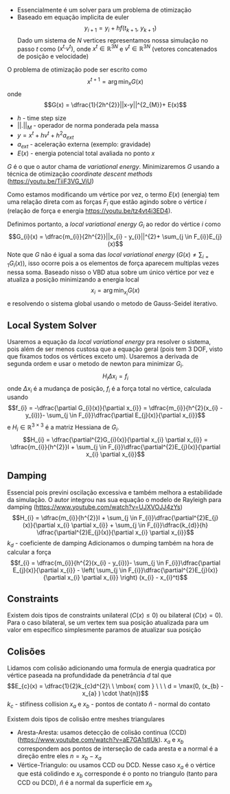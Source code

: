 - Essencialmente é um solver para um problema de otimização
- Baseado em equação implicita de euler
$$y_{i+1} = y_{i} + hf(t_{k+1},\ y_{k+1})$$
Dado um sistema de $N$ vertices representamos nossa simulação no passo $t$ como $(x^{t,}v^t)$, onde $x^{t}\in \mathbb{R}^{3N}$ e $v^{t}\in \mathbb{R}^{3N}$ (vetores concatenados de posição e velocidade)

O problema de otimização pode ser escrito como $$x^{t+1} = \arg\min_{x} G(x)$$
onde $$G(x) = \dfrac{1}{2h^{2}}||x-y||^{2_{M}}+ E(x)$$
- $h$ - time step size
- $||.||_{M}$ - operador de norma ponderada pela massa
- $y = x^{t}+ h v^{t}+ h^{2}a_{ext}$
- $a_{ext}$ - aceleração externa (exemplo: gravidade)
- $E(x)$ - energia potencial total avaliada no ponto $x$

$G$ é o que o autor chama de *variational energy*.
Minimizaremos $G$ usando a técnica de otimização *coordinate descent methods* (https://youtu.be/TiiF3VG_ViU)

Como estamos modificando um vértice por vez, o termo $E(x)$ (energia) tem uma relação direta com as forças $F_{i}$ que estão agindo sobre o vértice $i$ (relação de força e energia https://youtu.be/tz4vt4i3ED4).

Definimos portanto, a *local variational energy $G_{i}$* ao redor do vértice $i$ como $$G_{i}(x) = \dfrac{m_{i}}{2h^{2}}||x_{i} - y_{i}||^{2}+ \sum_{j \in F_{i}}E_{j}(x)$$
Note que $G$ não é igual a soma das *local variational energy* ($G(x) \ne \sum_{i=1}G_{i}(x)$), isso ocorre pois a os elementos de força aparecem multiplas vezes nessa soma.
Baseado nisso o VBD atua sobre um único vértice por vez e atualiza a posição minimizando a energia local $$x_{i} = \arg\min_{x_{i}} G(x)$$
e resolvendo o sistema global usando o metodo de Gauss-Seidel iterativo.




## Local System Solver
Usaremos a equação da *local variational energy* pra resolver o sistema, pois além de ser menos custosa que a equação geral (pois tem 3 DOF, visto que fixamos todos os vértices exceto um). Usaremos a derivada de segunda ordem e usar o metodo de newton para minimizar $G_{i}$.
$$H_{i}\Delta x_{i} = f_{i}$$
onde $\Delta x_{i}$ é a mudança de posição, $f_{i}$ é a força total no vértice, calculada usando $$f_{i} = -\dfrac{\partial G_{i}(x)}{\partial x_{i}} = \dfrac{m_{i}}{h^{2}(x_{i} - y_{i})}- \sum_{j \in F_{i}}\dfrac{\partial E_{j}(x)}{\partial x_{i}}$$
e $H_{i} \in \mathbb{R}^{3 \times 3}$ é a matriz Hessiana de $G_{i}$.
$$H_{i} = \dfrac{\partial^{2}G_{i}(x)}{\partial x_{i} \partial x_{i}} = \dfrac{m_{i}}{h^{2}}I + \sum_{j \in F_{i}}\dfrac{\partial^{2}E_{j}(x)}{\partial x_{i} \partial x_{i}}$$
## Damping
Essencial pois previni oscilação excessiva e também melhora a estabilidade da simulação. O autor integrou nas sua equação o modelo de Rayleigh para damping (https://www.youtube.com/watch?v=UJXVOJJ4zYs)
$$H_{i} = \dfrac{m_{i}}{h^{2}}I + \sum_{j \in F_{i}}\dfrac{\partial^{2}E_{j}(x)}{\partial x_{i} \partial x_{i}} + \sum_{j \in F_{i}}\dfrac{k_{d}}{h} \dfrac{\partial^{2}E_{j}(x)}{\partial x_{i} \partial x_{i}}$$
$k_{d}$ - coeficiente de damping
Adicionamos o dumping também na hora de calcular a força
$$f_{i} = \dfrac{m_{i}}{h^{2}(x_{i} - y_{i})}- \sum_{j \in F_{i}}\dfrac{\partial E_{j}(x)}{\partial x_{i}} - \left( \sum_{j \in F_{i}}\dfrac{\partial^{2}E_{j}(x)}{\partial x_{i} \partial x_{i}} \right) (x_{i} - x_{i}^t)$$

## Constraints
Existem dois tipos de constraints unilateral ($C(x) \le 0$) ou bilateral ($C(x) = 0$).
Para o caso bilateral, se um vertex tem sua posição atualizada para um valor em específico simplesmente paramos de atualizar sua posição 

## Colisões
Lidamos com colisão adicionando uma formula de energia quadratica por vértice paseada na profundidade da penetrância $d$ tal que
$$E_{c}(x) = \dfrac{1}{2}k_{c}d^{2}\ \ \mbox{ com } \ \ \ d = \max(0, (x_{b} -x_{a} ) \cdot \hat{n})$$
$k_{c}$ - stifiness collision
$x_{a}$ e $x_{b}$ - pontos de contato
$\hat{n}$ - normal do contato

Existem dois tipos de colisão entre meshes triangulares
- Aresta-Aresta: usamos detecção de colisão continua (CCD)(https://www.youtube.com/watch?v=aE7GA1stIUk). $x_{a}$ e $x_{b}$ correspondem aos pontos de interseção de cada aresta e a normal é a direção entre eles $n = x_{b} - x_{a}$
- Vértice-Triangulo: ou usamos CCD ou DCD. Nesse caso $x_{a}$ é o vértice que está colidindo e $x_{b}$ corresponde é o ponto no triangulo (tanto para CCD ou DCD), $\hat{n}$ é a normal da superfície em $x_{b}$